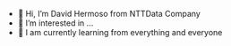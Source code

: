 - 👋 Hi, I’m David Hermoso from NTTData Company
- 👀 I’m interested in ...
- 🌱 I am currently learning from everything and everyone

